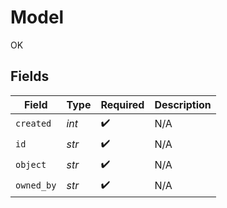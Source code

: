 # Model

OK


## Fields

| Field              | Type               | Required           | Description        |
| ------------------ | ------------------ | ------------------ | ------------------ |
| `created`          | *int*              | :heavy_check_mark: | N/A                |
| `id`               | *str*              | :heavy_check_mark: | N/A                |
| `object`           | *str*              | :heavy_check_mark: | N/A                |
| `owned_by`         | *str*              | :heavy_check_mark: | N/A                |